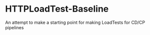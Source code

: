 # HTTPLoadTest-Baseline
An attempt to make a starting point for making LoadTests for CD/CP pipelines
